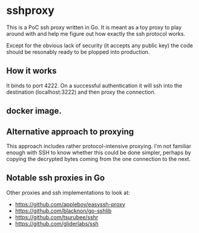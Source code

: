 # sshproxy

This is a PoC ssh proxy written in Go. It is meant as a toy
proxy to play around with and help me figure out how exactly 
the ssh protocol works.

Except for the obvious lack of security (it accepts any public key)
the code should be resonably ready to be plopped into production.

## How it works

It binds to port 4222. On a successful authentication it will 
ssh into the destination (localhost:3222) and then proxy the connection.

## docker image.

## Alternative approach to proxying

This approach includes rather protocol-intensive proxying. I'm not familiar enough 
with SSH to know whether this could be done simpler, perhaps by copying the decrypted bytes
coming from the one connection to the next.

## Notable ssh proxies in Go

Other proxies and ssh implementations to look at:
 * https://github.com/appleboy/easyssh-proxy
 * https://github.com/blacknon/go-sshlib 
 * https://github.com/tsurubee/sshr
 * https://github.com/gliderlabs/ssh 




